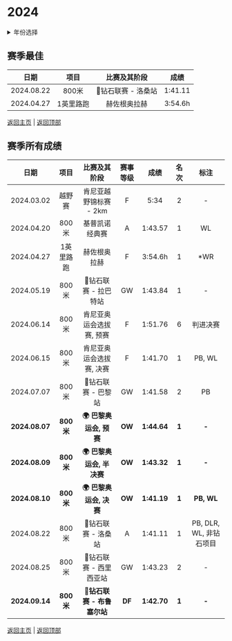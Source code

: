 # 2024

<details>
<summary>年份选择</summary>

- [2024](./2024.md)

- [2023](./2023.md)

- [2022](/2022.md)

- [2021](./2021.md)

</details>

## 赛季最佳

|    日期    |   项目    |    比赛及其阶段    |  成绩   |
| :--------: | :-------: | :----------------: | :-----: |
| 2024.08.22 |   800米   | 💎钻石联赛 - 洛桑站 | 1:41.11 |
| 2024.04.27 | 1英里路跑 |    赫佐根奥拉赫    | 3:54.6h |

[返回主页](../Profile.md) | [返回顶部](#2024)

## 赛季所有成绩

|      日期      |   项目    |             比赛及其阶段              | 赛事等级 |    成绩     | 名次  |          标注           |
| :------------: | :-------: | :-----------------------------------: | :------: | :---------: | :---: | :---------------------: |
|   2024.03.02   |  越野赛   |        肯尼亚越野锦标赛 - 2km         |    F     |    5:34     |   2   |            -            |
|   2024.04.20   |   800米   |            基普凯诺经典赛             |    A     |   1:43.57   |   1   |           WL            |
|   2024.04.27   | 1英里路跑 |             赫佐根奥拉赫              |    F     |   3:54.6h   |   1   |           *WR           |
|   2024.05.19   |   800米   |         💎钻石联赛 - 拉巴特站          |    GW    |   1:43.84   |   1   |            -            |
|   2024.06.14   |   800米   |       肯尼亚奥运会选拔赛, 预赛        |    F     |   1:51.76   |   6   |        判进决赛         |
|   2024.06.15   |   800米   |       肯尼亚奥运会选拔赛, 决赛        |    F     |   1:41.70   |   1   |         PB, WL          |
|   2024.07.07   |   800米   |          💎钻石联赛 - 巴黎站           |    GW    |   1:41.58   |   2   |           PB            |
| **2024.08.07** | **800米** |  **:earth_africa: 巴黎奥运会, 预赛**  |  **OW**  | **1:44.64** | **1** |          **-**          |
| **2024.08.09** | **800米** | **:earth_africa: 巴黎奥运会, 半决赛** |  **OW**  | **1:43.32** | **1** |          **-**          |
| **2024.08.10** | **800米** |  **:earth_africa: 巴黎奥运会, 决赛**  |  **OW**  | **1:41.19** | **1** |       **PB, WL**        |
|   2024.08.22   |   800米   |          💎钻石联赛 - 洛桑站           |    A     |   1:41.11   |   1   | PB, DLR, WL, 非钻石项目 |
|   2024.08.25   |   800米   |        💎钻石联赛 - 西里西亚站         |    GW    |   1:43.23   |   2   |            -            |
| **2024.09.14** | **800米** |      **💎钻石联赛 - 布鲁塞尔站**       |  **DF**  | **1:42.70** | **1** |          **-**          |

[返回主页](../Profile.md) | [返回顶部](#2024)
